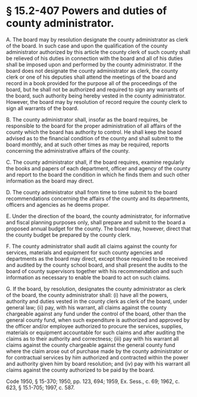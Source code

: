 # § 15.2-407 Powers and duties of county administrator.

<p>A. The board may by resolution designate the county administrator as clerk of the board. In such case and upon the qualification of the county administrator authorized by this article the county clerk of such county shall be relieved of his duties in connection with the board and all of his duties shall be imposed upon and performed by the county administrator. If the board does not designate the county administrator as clerk, the county clerk or one of his deputies shall attend the meetings of the board and record in a book provided for the purpose all of the proceedings of the board, but he shall not be authorized and required to sign any warrants of the board, such authority being hereby vested in the county administrator. However, the board may by resolution of record require the county clerk to sign all warrants of the board.</p><p>B. The county administrator shall, insofar as the board requires, be responsible to the board for the proper administration of all affairs of the county which the board has authority to control. He shall keep the board advised as to the financial condition of the county and shall submit to the board monthly, and at such other times as may be required, reports concerning the administrative affairs of the county.</p><p>C. The county administrator shall, if the board requires, examine regularly the books and papers of each department, officer and agency of the county and report to the board the condition in which he finds them and such other information as the board may direct.</p><p>D. The county administrator shall from time to time submit to the board recommendations concerning the affairs of the county and its departments, officers and agencies as he deems proper.</p><p>E. Under the direction of the board, the county administrator, for informative and fiscal planning purposes only, shall prepare and submit to the board a proposed annual budget for the county. The board may, however, direct that the county budget be prepared by the county clerk.</p><p>F. The county administrator shall audit all claims against the county for services, materials and equipment for such county agencies and departments as the board may direct, except those required to be received and audited by the county school board, and shall present the audits to the board of county supervisors together with his recommendation and such information as necessary to enable the board to act on such claims.</p><p>G. If the board, by resolution, designates the county administrator as clerk of the board, the county administrator shall: (i) have all the powers, authority and duties vested in the county clerk as clerk of the board, under general law; (ii) pay, with his warrant, all claims against the county chargeable against any fund under the control of the board, other than the general county fund, when such expenditure is authorized and approved by the officer and/or employee authorized to procure the services, supplies, materials or equipment accountable for such claims and after auditing the claims as to their authority and correctness; (iii) pay with his warrant all claims against the county chargeable against the general county fund where the claim arose out of purchase made by the county administrator or for contractual services by him authorized and contracted within the power and authority given him by board resolution; and (iv) pay with his warrant all claims against the county authorized to be paid by the board.</p><p>Code 1950, § 15-370; 1950, pp. 123, 694; 1959, Ex. Sess., c. 69; 1962, c. 623, § 15.1-705; 1997, c. 587.</p>